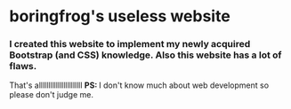 <h1>boringfrog's useless website</h1>
<h3>I created this website to implement my newly acquired Bootstrap (and CSS) knowledge. Also this website has a lot of flaws.</h3>
That's alllllllllllllllllllllll
<b>PS: </b>I don't know much about web development so please don't judge me.
